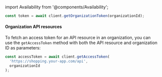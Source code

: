 import Availability from '@components/Availability';

```ts title="index.vue"
const token = await client.getOrganizationToken(organizationId);
```

#### Organization API resources

To fetch an access token for an API resource in an organization, you can use the `getAccessToken` method with both the API resource and organization ID as parameters:

```ts title="index.vue"
const accessToken = await client.getAccessToken(
  'https://shopping.your-app.com/api',
  organizationId
);
```
